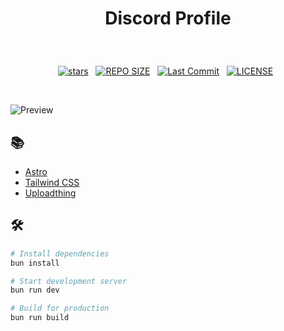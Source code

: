 # <p align="center">Discord Profile</p>

<br>

<div align="center">
<p>
<a href="https://github.com/crnobog69/discord-profile/stargazers"><img src="https://img.shields.io/github/stars/crnobog69/discord-profile?style=for-the-badge&logo=starship&color=C9CBFF&logoColor=C9CBFF&labelColor=302D41" alt="stars"><a>&nbsp;&nbsp;
<a href="https://github.com/crnobog69/discord-profile/"><img src="https://img.shields.io/github/repo-size/crnobog69/discord-profile?style=for-the-badge&logo=linux&logoColor=f9e2af&label=Size&labelColor=302D41&color=f9e2af" alt="REPO SIZE"></a>&nbsp;&nbsp;
<a href="https://github.com/crnobog69/discord-profile/commits/main/"><img src="https://img.shields.io/github/last-commit/crnobog69/discord-profile?style=for-the-badge&logo=github&logoColor=eba0ac&label=Last%20Commit&labelColor=302D41&color=eba0ac" alt="Last Commit"></a>&nbsp;&nbsp;
<a href="https://github.com/crnobog69/discord-profile/LICENSE"><img src="https://img.shields.io/github/license/crnobog69/discord-profile?style=for-the-badge&logo=&color=CBA6F7&logoColor=CBA6F7&labelColor=302D41&label=0BSD" alt="LICENSE"></a>&nbsp;&nbsp;
</p>
</div>

<br>

![Preview](https://utfs.io/f/iyAm4EfBOxVL7h70ld9sbTuoRFJ1KmQcZxL230qPA8v4ySaX)

## 📚

- [Astro](https://astro.build)
- [Tailwind CSS](https://tailwindcss.com)
- [Uploadthing](https://uploadthing.com)

## 🛠️

```bash
# Install dependencies
bun install

# Start development server
bun run dev

# Build for production
bun run build
```
